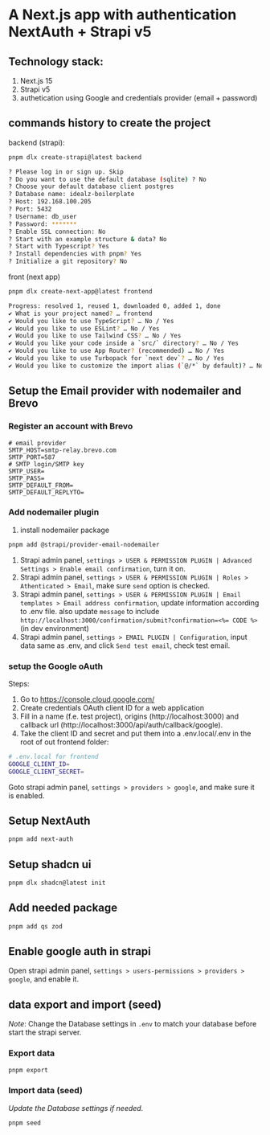 # A Next.js app with authentication NextAuth + Strapi v5

## Technology stack:
1. Next.js 15
2. Strapi v5
3. authetication using Google and credentials provider (email + password)

## commands history to create the project
backend (strapi):
```bash
pnpm dlx create-strapi@latest backend

? Please log in or sign up. Skip
? Do you want to use the default database (sqlite) ? No
? Choose your default database client postgres
? Database name: idealz-boilerplate
? Host: 192.168.100.205
? Port: 5432
? Username: db_user
? Password: *******
? Enable SSL connection: No
? Start with an example structure & data? No
? Start with Typescript? Yes
? Install dependencies with pnpm? Yes
? Initialize a git repository? No
```

front (next app)
```bash
pnpm dlx create-next-app@latest frontend

Progress: resolved 1, reused 1, downloaded 0, added 1, done
✔ What is your project named? … frontend
✔ Would you like to use TypeScript? … No / Yes
✔ Would you like to use ESLint? … No / Yes
✔ Would you like to use Tailwind CSS? … No / Yes
✔ Would you like your code inside a `src/` directory? … No / Yes
✔ Would you like to use App Router? (recommended) … No / Yes
✔ Would you like to use Turbopack for `next dev`? … No / Yes
✔ Would you like to customize the import alias (`@/*` by default)? … No / Yes
```


## Setup the Email provider with nodemailer and Brevo
### Register an account with Brevo
```
# email provider
SMTP_HOST=smtp-relay.brevo.com
SMTP_PORT=587
# SMTP login/SMTP key
SMTP_USER=
SMTP_PASS=
SMTP_DEFAULT_FROM=
SMTP_DEFAULT_REPLYTO=
```
### Add nodemailer plugin
1. install nodemailer package
```bash
pnpm add @strapi/provider-email-nodemailer
```
1. Strapi admin panel, `settings > USER & PERMISSION PLUGIN | Advanced Settings > Enable email confirmation`, turn it on.
2. Strapi admin panel, `settings > USER & PERMISSION PLUGIN | Roles > Athenticated > Email`, make sure `send` option is checked.
3. Strapi admin panel, `settings > USER & PERMISSION PLUGIN | Email templates > Email address confirmation`, update information according to .env file.
  also update `message` to include `http://localhost:3000/confirmation/submit?confirmation=<%= CODE %>` (in dev environment)
4. Strapi admin panel, `settings > EMAIL PLUGIN | Configuration`, input data same as .env, and click `Send test email`, check test email.

### setup the Google oAuth
Steps:
  1. Go to https://console.cloud.google.com/
  2. Create credentials OAuth client ID for a web application
  3. Fill in a name (f.e. test project), origins (http://localhost:3000) and callback url (http://localhost:3000/api/auth/callback/google).
  4. Take the client ID and secret and put them into a .env.local/.env in the root of out frontend folder:
```bash
# .env.local for frontend
GOOGLE_CLIENT_ID=
GOOGLE_CLIENT_SECRET=
```
Goto strapi admin panel, `settings > providers > google`, and make sure it is enabled.

## Setup NextAuth
```bash
pnpm add next-auth
```

## Setup shadcn ui
```bash
pnpm dlx shadcn@latest init
```

## Add needed package
```bash
pnpm add qs zod
```

## Enable google auth in strapi
Open strapi admin panel, `settings > users-permissions > providers > google`, and enable it.

## data export and import (seed)

*Note*: Change the Database settings in `.env` to match your database before start the strapi server.
### Export data
```sh
pnpm export
```
### Import data (seed)
*Update the Database settings if needed.*
```sh
pnpm seed
```